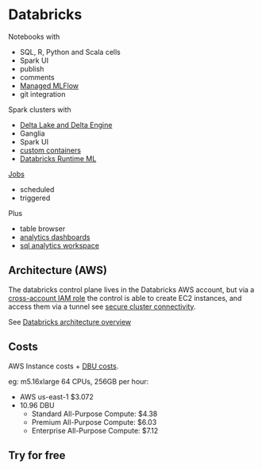 # Databricks

Notebooks with

- SQL, R, Python and Scala cells
- Spark UI
- publish
- comments
- [Managed MLFlow](https://databricks.com/product/managed-mlflow)
- git integration

Spark clusters with

- [Delta Lake and Delta Engine](https://docs.databricks.com/delta/index.html)
- Ganglia
- Spark UI
- [custom containers](https://docs.databricks.com/clusters/custom-containers.html)
- [Databricks Runtime ML](https://docs.databricks.com/runtime/mlruntime.html)

[Jobs](https://docs.databricks.com/jobs.html)

- scheduled
- triggered

Plus

- table browser
- [analytics dashboards](https://twitter.com/dennylee/status/1367929072328667136?s=20)
- [sql analytics workspace](https://www.zdnet.com/article/databricks-launches-sql-analytics/)

## Architecture (AWS)

The databricks control plane lives in the Databricks AWS account, but via a [cross-account IAM role](https://docs.databricks.com/administration-guide/account-settings/aws-accounts.html) the control is able to create EC2 instances, and access them via a tunnel see [secure cluster connectivity](https://docs.databricks.com/security/secure-cluster-connectivity.html).

See [Databricks architecture overview](https://docs.databricks.com/getting-started/overview.html)

## Costs

AWS Instance costs + [DBU costs](https://databricks.com/product/aws-pricing/instance-types).

eg: m5.16xlarge 64 CPUs, 256GB per hour:

- AWS us-east-1 $3.072
- 10.96 DBU
  - Standard All-Purpose Compute: $4.38
  - Premium All-Purpose Compute: $6.03
  - Enterprise All-Purpose Compute: $7.12

## Try for free

